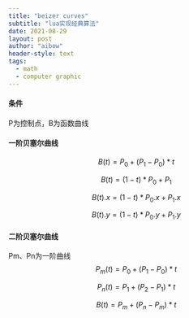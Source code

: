 ```yaml
---
title: "beizer curves"
subtitle: "lua实现经典算法"
date: 2021-08-29
layout: post
author: "aibow"
header-style: text
tags:
  - math
  - computer graphic
---
```




#### 条件

P为控制点，B为函数曲线

#### 一阶贝塞尔曲线

$$
B(t) = P_0 + (P_1 - P_0) * t
$$

$$
B(t) = (1-t)*P_0 + P_1
$$

$$
B(t).x = (1-t)*P_0.x + P_1.x
$$

$$
B(t).y=(1-t)*P_0.y + P_1.y
$$



#### 二阶贝塞尔曲线

Pm、Pn为一阶曲线
$$
P_m(t) = P_0 + (P_1 - P_0)*t
$$

$$
P_n(t) = P_1 + (P_2 - P_1) * t
$$

$$
B(t) = P_m + (P_n - P_m) * t
$$

